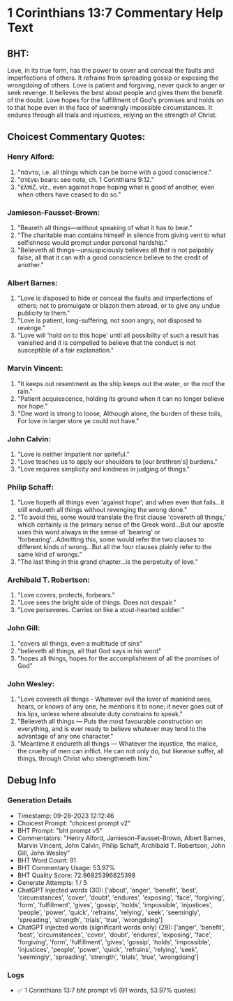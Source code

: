 # 1 Corinthians 13:7 Commentary Help Text

## BHT:
Love, in its true form, has the power to cover and conceal the faults and imperfections of others. It refrains from spreading gossip or exposing the wrongdoing of others. Love is patient and forgiving, never quick to anger or seek revenge. It believes the best about people and gives them the benefit of the doubt. Love hopes for the fulfillment of God's promises and holds on to that hope even in the face of seemingly impossible circumstances. It endures through all trials and injustices, relying on the strength of Christ.

## Choicest Commentary Quotes:
### Henry Alford:
1. "πάντα, i.e. all things which can be borne with a good conscience." 
2. "στέγει bears: see note, ch. 1 Corinthians 9:12." 
3. "ἐλπίζ. viz., even against hope hoping what is good of another, even when others have ceased to do so."

### Jamieson-Fausset-Brown:
1. "Beareth all things—without speaking of what it has to bear."
2. "The charitable man contains himself in silence from giving vent to what selfishness would prompt under personal hardship."
3. "Believeth all things—unsuspiciously believes all that is not palpably false, all that it can with a good conscience believe to the credit of another."

### Albert Barnes:
1. "Love is disposed to hide or conceal the faults and imperfections of others; not to promulgate or blazon them abroad, or to give any undue publicity to them."
2. "Love is patient, long-suffering, not soon angry, not disposed to revenge."
3. "Love will 'hold on to this hope' until all possibility of such a result has vanished and it is compelled to believe that the conduct is not susceptible of a fair explanation."

### Marvin Vincent:
1. "It keeps out resentment as the ship keeps out the water, or the roof the rain."
2. "Patient acquiescence, holding its ground when it can no longer believe nor hope."
3. "One word is strong to loose, Although alone, the burden of these toils, For love in larger store ye could not have."

### John Calvin:
1. "Love is neither impatient nor spiteful." 
2. "Love teaches us to apply our shoulders to [our brethren's] burdens." 
3. "Love requires simplicity and kindness in judging of things."

### Philip Schaff:
1. "Love hopeth all things even 'against hope'; and when even that fails...it still endureth all things without revenging the wrong done." 
2. "To avoid this, some would translate the first clause 'covereth all things,' which certainly is the primary sense of the Greek word...But our apostle uses this word always in the sense of 'bearing' or 'forbearing'...Admitting this, some would refer the two clauses to different kinds of wrong...But all the four clauses plainly refer to the same kind of wrongs."
3. "The last thing in this grand chapter...is the perpetuity of love."

### Archibald T. Robertson:
1. "Love covers, protects, forbears."
2. "Love sees the bright side of things. Does not despair."
3. "Love perseveres. Carries on like a stout-hearted soldier."

### John Gill:
1. "covers all things, even a multitude of sins"
2. "believeth all things, all that God says in his word"
3. "hopes all things, hopes for the accomplishment of all the promises of God"

### John Wesley:
1. "Love covereth all things - Whatever evil the lover of mankind sees, hears, or knows of any one, he mentions it to none; it never goes out of his lips, unless where absolute duty constrains to speak."
2. "Believeth all things — Puts the most favourable construction on everything, and is ever ready to believe whatever may tend to the advantage of any one character."
3. "Meantime it endureth all things — Whatever the injustice, the malice, the cruelty of men can inflict. He can not only do, but likewise suffer, all things, through Christ who strengtheneth him."


## Debug Info
### Generation Details
- Timestamp: 09-28-2023 12:12:46
- Choicest Prompt: "choicest prompt v2"
- BHT Prompt: "bht prompt v5"
- Commentators: "Henry Alford, Jamieson-Fausset-Brown, Albert Barnes, Marvin Vincent, John Calvin, Philip Schaff, Archibald T. Robertson, John Gill, John Wesley"
- BHT Word Count: 91
- BHT Commentary Usage: 53.97%
- BHT Quality Score: 72.96825396825398
- Generate Attempts: 1 / 5
- ChatGPT injected words (30):
	['about', 'anger', 'benefit', 'best', 'circumstances', 'cover', 'doubt', 'endures', 'exposing', 'face', 'forgiving', 'form', 'fulfillment', 'gives', 'gossip', 'holds', 'impossible', 'injustices', 'people', 'power', 'quick', 'refrains', 'relying', 'seek', 'seemingly', 'spreading', 'strength', 'trials', 'true', 'wrongdoing']
- ChatGPT injected words (significant words only) (29):
	['anger', 'benefit', 'best', 'circumstances', 'cover', 'doubt', 'endures', 'exposing', 'face', 'forgiving', 'form', 'fulfillment', 'gives', 'gossip', 'holds', 'impossible', 'injustices', 'people', 'power', 'quick', 'refrains', 'relying', 'seek', 'seemingly', 'spreading', 'strength', 'trials', 'true', 'wrongdoing']

### Logs
- ✅ 1 Corinthians 13:7 bht prompt v5 (91 words, 53.97% quotes)